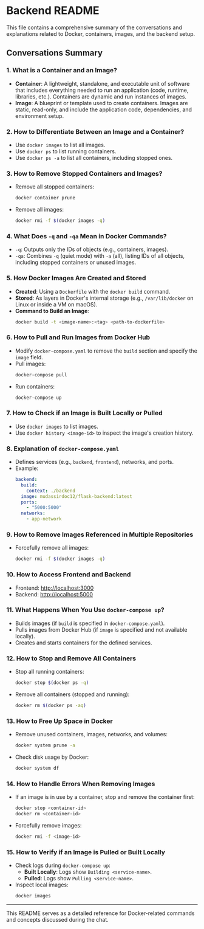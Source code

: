 # Backend README

This file contains a comprehensive summary of the conversations and explanations related to Docker, containers, images, and the backend setup.

## Conversations Summary

### 1. **What is a Container and an Image?**
- **Container**: A lightweight, standalone, and executable unit of software that includes everything needed to run an application (code, runtime, libraries, etc.). Containers are dynamic and run instances of images.
- **Image**: A blueprint or template used to create containers. Images are static, read-only, and include the application code, dependencies, and environment setup.

### 2. **How to Differentiate Between an Image and a Container?**
- Use `docker images` to list all images.
- Use `docker ps` to list running containers.
- Use `docker ps -a` to list all containers, including stopped ones.

### 3. **How to Remove Stopped Containers and Images?**
- Remove all stopped containers:
  ```bash
  docker container prune
  ```
- Remove all images:
  ```bash
  docker rmi -f $(docker images -q)
  ```

### 4. **What Does `-q` and `-qa` Mean in Docker Commands?**
- `-q`: Outputs only the IDs of objects (e.g., containers, images).
- `-qa`: Combines `-q` (quiet mode) with `-a` (all), listing IDs of all objects, including stopped containers or unused images.

### 5. **How Docker Images Are Created and Stored**
- **Created**: Using a `Dockerfile` with the `docker build` command.
- **Stored**: As layers in Docker's internal storage (e.g., `/var/lib/docker` on Linux or inside a VM on macOS).
- **Command to Build an Image**:
  ```bash
  docker build -t <image-name>:<tag> <path-to-dockerfile>
  ```

### 6. **How to Pull and Run Images from Docker Hub**
- Modify `docker-compose.yaml` to remove the `build` section and specify the `image` field.
- Pull images:
  ```bash
  docker-compose pull
  ```
- Run containers:
  ```bash
  docker-compose up
  ```

### 7. **How to Check if an Image is Built Locally or Pulled**
- Use `docker images` to list images.
- Use `docker history <image-id>` to inspect the image's creation history.

### 8. **Explanation of `docker-compose.yaml`**
- Defines services (e.g., `backend`, `frontend`), networks, and ports.
- Example:
  ```yaml
  backend:
    build:
      context: ./backend
    image: mudassirdoc12/flask-backend:latest
    ports:
      - "5000:5000"
    networks:
      - app-network
  ```

### 9. **How to Remove Images Referenced in Multiple Repositories**
- Forcefully remove all images:
  ```bash
  docker rmi -f $(docker images -q)
  ```

### 10. **How to Access Frontend and Backend**
- Frontend: [http://localhost:3000](http://localhost:3000)
- Backend: [http://localhost:5000](http://localhost:5000)

### 11. **What Happens When You Use `docker-compose up`?**
- Builds images (if `build` is specified in `docker-compose.yaml`).
- Pulls images from Docker Hub (if `image` is specified and not available locally).
- Creates and starts containers for the defined services.

### 12. **How to Stop and Remove All Containers**
- Stop all running containers:
  ```bash
  docker stop $(docker ps -q)
  ```
- Remove all containers (stopped and running):
  ```bash
  docker rm $(docker ps -aq)
  ```

### 13. **How to Free Up Space in Docker**
- Remove unused containers, images, networks, and volumes:
  ```bash
  docker system prune -a
  ```
- Check disk usage by Docker:
  ```bash
  docker system df
  ```

### 14. **How to Handle Errors When Removing Images**
- If an image is in use by a container, stop and remove the container first:
  ```bash
  docker stop <container-id>
  docker rm <container-id>
  ```
- Forcefully remove images:
  ```bash
  docker rmi -f <image-id>
  ```

### 15. **How to Verify if an Image is Pulled or Built Locally**
- Check logs during `docker-compose up`:
  - **Built Locally**: Logs show `Building <service-name>`.
  - **Pulled**: Logs show `Pulling <service-name>`.
- Inspect local images:
  ```bash
  docker images
  ```

---

This README serves as a detailed reference for Docker-related commands and concepts discussed during the chat.